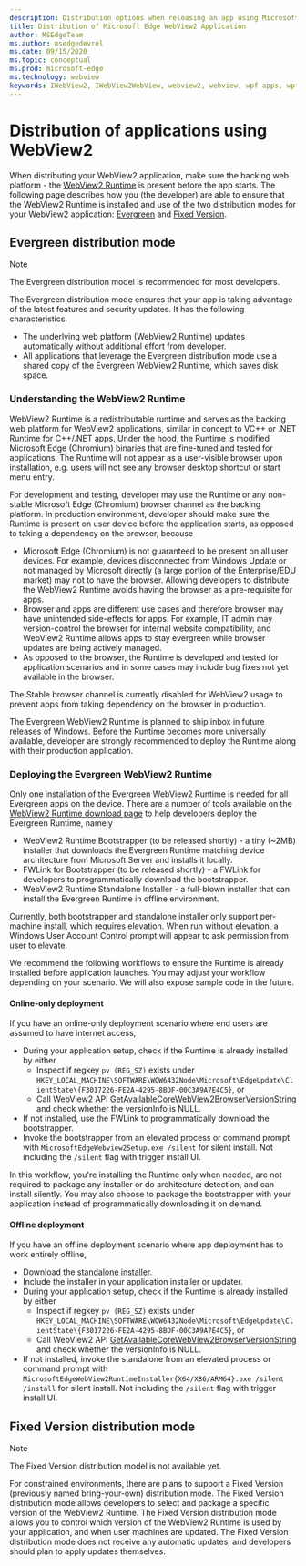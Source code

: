 ```yaml
---
description: Distribution options when releasing an app using Microsoft Edge WebView2
title: Distribution of Microsoft Edge WebView2 Application
author: MSEdgeTeam
ms.author: msedgedevrel
ms.date: 09/15/2020
ms.topic: conceptual
ms.prod: microsoft-edge
ms.technology: webview
keywords: IWebView2, IWebView2WebView, webview2, webview, wpf apps, wpf, edge, ICoreWebView2, ICoreWebView2Host, browser control, edge html
---
```


# Distribution of applications using WebView2  

When distributing your WebView2 application, make sure the backing web platform - the [WebView2 Runtime](#understanding-the-WebView2-Runtime) is present before the app starts. The following page describes how you (the developer) are able to ensure that the WebView2 Runtime is installed and use of the two distribution modes for your WebView2 application:  [Evergreen](#evergreen-distribution-mode) and [Fixed Version](#fixed-version-distribution-mode).  

## Evergreen distribution mode  

> [!NOTE]
> The Evergreen distribution model is recommended for most developers.  

The Evergreen distribution mode ensures that your app is taking advantage of the latest features and security updates.  It has the following characteristics.  

*   The underlying web platform (WebView2 Runtime) updates automatically without additional effort from developer.  
*   All applications that leverage the Evergreen distribution mode use a shared copy of the Evergreen WebView2 Runtime, which saves disk space.  

### Understanding the WebView2 Runtime  

WebView2 Runtime is a redistributable runtime and serves as the backing web platform for WebView2 applications, similar in concept to VC++ or .NET Runtime for C++/.NET apps. Under the hood, the Runtime is modified Microsoft Edge (Chromium) binaries that are fine-tuned and tested for applications. The Runtime will not appear as a user-visible browser upon installation, e.g. users will not see any browser desktop shortcut or start menu entry.

For development and testing, developer may use the Runtime or any non-stable Microsoft Edge (Chromium) browser channel as the backing platform. In production environment, developer should make sure the Runtime is present on user device before the application starts, as opposed to taking a dependency on the browser, because

* Microsoft Edge (Chromium) is not guaranteed to be present on all user devices. For example, devices disconnected from Windows Update or not managed by Microsoft directly (a large portion of the Enterprise/EDU market) may not to have the browser. Allowing developers to distribute the WebView2 Runtime avoids having the browser as a pre-requisite for apps.
* Browser and apps are different use cases and therefore browser may have unintended side-effects for apps. For example, IT admin may version-control the browser for internal website compatibility, and WebView2 Runtime allows apps to stay evergreen while browser updates are being actively managed.
* As opposed to the browser, the Runtime is developed and tested for application scenarios and in some cases may include bug fixes not yet available in the browser.

The Stable browser channel is currently disabled for WebView2 usage to prevent apps from taking dependency on the browser in production.

The Evergreen WebView2 Runtime is planned to ship inbox in future releases of Windows. Before the Runtime becomes more universally available, developer are strongly recommended to deploy the Runtime along with their production application.

### Deploying the Evergreen WebView2 Runtime

Only one installation of the Evergreen WebView2 Runtime is needed for all Evergreen apps on the device. There are a number of tools available on the [WebView2 Runtime download page][Webview2Installer] to help developers deploy the Evergreen Runtime, namely

* WebView2 Runtime Bootstrapper (to be released shortly) - a tiny (~2MB) installer that downloads the Evergreen Runtime matching device architecture from Microsoft Server and installs it locally.
* FWLink for Bootstrapper (to be released shortly) - a FWLink for developers to programmatically download the bootstrapper.
* WebView2 Runtime Standalone Installer - a full-blown installer that can install the Evergreen Runtime in offline environment.

Currently, both bootstrapper and standalone installer only support per-machine install, which requires elevation. When run without elevation, a Windows User Account Control prompt will appear to ask permission from user to elevate.

We recommend the following workflows to ensure the Runtime is already installed before application launches. You may adjust your workflow depending on your scenario. We will also expose sample code in the future.

#### Online-only deployment

If you have an online-only deployment scenario where end users are assumed to have internet access,

* During your application setup, check if the Runtime is already installed by either
    * Inspect if regkey `pv (REG_SZ)` exists under `HKEY_LOCAL_MACHINE\SOFTWARE\WOW6432Node\Microsoft\EdgeUpdate\ClientState\{F3017226-FE2A-4295-8BDF-00C3A9A7E4C5}`, or
    * Call WebView2 API [GetAvailableCoreWebView2BrowserVersionString](../reference/win32/0-9-622/webview2-idl.md#getavailablecorewebview2browserversionstring) and check whether the versionInfo is NULL.
* If not installed, use the FWLink to programmatically download the bootstrapper.
* Invoke the bootstrapper from an elevated process or command prompt with `MicrosoftEdgeWebview2Setup.exe /silent` for silent install. Not including the `/silent` flag with trigger install UI.

In this workflow, you're installing the Runtime only when needed, are not required to package any installer or do architecture detection, and can install silently. You may also choose to package the bootstrapper with your application instead of programmatically downloading it on demand.

#### Offline deployment

If you have an offline deployment scenario where app deployment has to work entirely offline,

* Download the [standalone installer][Webview2Installer].
* Include the installer in your application installer or updater.  
* During your application setup, check if the Runtime is already installed by either
    * Inspect if regkey `pv (REG_SZ)` exists under `HKEY_LOCAL_MACHINE\SOFTWARE\WOW6432Node\Microsoft\EdgeUpdate\ClientState\{F3017226-FE2A-4295-8BDF-00C3A9A7E4C5}`, or
    * Call WebView2 API [GetAvailableCoreWebView2BrowserVersionString](../reference/win32/0-9-622/webview2-idl.md#getavailablecorewebview2browserversionstring) and check whether the versionInfo is NULL.
* If not installed, invoke the standalone from an elevated process or command prompt with `MicrosoftEdgeWebView2RuntimeInstaller{X64/X86/ARM64}.exe /silent /install` for silent install. Not including the `/silent` flag with trigger install UI.

## Fixed Version distribution mode  

> [!NOTE]
> The Fixed Version distribution model is not available yet.  

For constrained environments, there are plans to support a Fixed Version \(previously named bring-your-own\) distribution mode. The Fixed Version distribution mode allows developers to select and package a specific version of the WebView2 Runtime. The Fixed Version distribution mode allows you to control which version of the WebView2 Runtime is used by your application, and when user machines are updated. The Fixed Version distribution mode does not receive any automatic updates, and developers should plan to apply updates themselves.  


<!-- links -->  

[ConceptsVersioning]: ./versioning.md "Understanding browser versions and WebView2 | Microsoft Docs"  
[ReferenceWin3209538WebviewIdl]: ../reference/win32/0-9-538/webview2-idl.md  "Globals | Microsoft Docs"  
[Webview2Installer]: https://developer.microsoft.com/microsoft-edge/webview2 "WebView2 Installer"  
